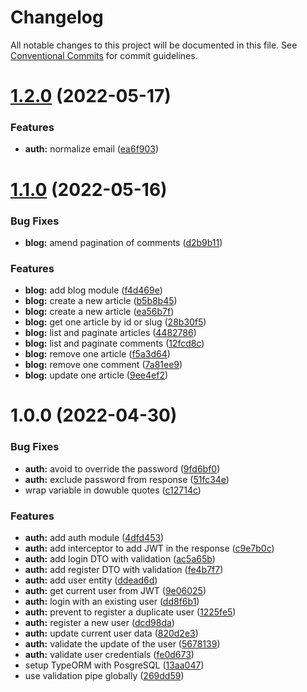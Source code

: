 # Changelog

All notable changes to this project will be documented in this file. See
[Conventional Commits](https://conventionalcommits.org) for commit guidelines.

# [1.2.0](https://github.com/leosuncin/nest-api-example/compare/v1.1.0...v1.2.0) (2022-05-17)

### Features

- **auth:** normalize email ([ea6f903](https://github.com/leosuncin/nest-api-example/commit/ea6f903ad9c26dbea813e0a4cfe5d0ebcf0782b9))

# [1.1.0](https://github.com/leosuncin/nest-api-example/compare/v1.0.0...v1.1.0) (2022-05-16)

### Bug Fixes

- **blog:** amend pagination of comments ([d2b9b11](https://github.com/leosuncin/nest-api-example/commit/d2b9b110b01fc9e226a6ac2311416c5fd3961c4e))

### Features

- **blog:** add blog module ([f4d469e](https://github.com/leosuncin/nest-api-example/commit/f4d469e174f9dd54de3c3b9106389248084a4399))
- **blog:** create a new article ([b5b8b45](https://github.com/leosuncin/nest-api-example/commit/b5b8b456e0520204082efd073065c751b0312e5f))
- **blog:** create a new article ([ea56b7f](https://github.com/leosuncin/nest-api-example/commit/ea56b7f56fcb741f403e498e18e02093a0a7108f))
- **blog:** get one article by id or slug ([28b30f5](https://github.com/leosuncin/nest-api-example/commit/28b30f55dd51f4a2b1f954e654a0e87ee0eee501))
- **blog:** list and paginate articles ([4482786](https://github.com/leosuncin/nest-api-example/commit/44827861b3c0ea870de5de666bd9560bf7e07ad9))
- **blog:** list and paginate comments ([12fcd8c](https://github.com/leosuncin/nest-api-example/commit/12fcd8c7c035f13e3e0d97652ba2df441ec845ad))
- **blog:** remove one article ([f5a3d64](https://github.com/leosuncin/nest-api-example/commit/f5a3d647276ed826c0fabdaad9bff816d1865cbe))
- **blog:** remove one comment ([7a81ee9](https://github.com/leosuncin/nest-api-example/commit/7a81ee9d8bfe471db59ca6e08b9937732ab72374))
- **blog:** update one article ([9ee4ef2](https://github.com/leosuncin/nest-api-example/commit/9ee4ef26108421c162efe2d6a3a1a6ded7b4d601))

# 1.0.0 (2022-04-30)

### Bug Fixes

- **auth:** avoid to override the password ([9fd6bf0](https://github.com/leosuncin/nest-api-example/commit/9fd6bf0eafcdc888cdfdf07557fbf6c6b35c989e))
- **auth:** exclude password from response ([51fc34e](https://github.com/leosuncin/nest-api-example/commit/51fc34ec63040f2d195acbe62bd2cf995634c3f8))
- wrap variable in dowuble quotes ([c12714c](https://github.com/leosuncin/nest-api-example/commit/c12714ca1a0aaf8a90024ddb9477d8659b6d2df3))

### Features

- **auth:** add auth module ([4dfd453](https://github.com/leosuncin/nest-api-example/commit/4dfd4539fcf9409bf239a5120f48c3c8ea88dc79))
- **auth:** add interceptor to add JWT in the response ([c9e7b0c](https://github.com/leosuncin/nest-api-example/commit/c9e7b0c66264bb2cf810bd22b736e6c979588e14))
- **auth:** add login DTO with validation ([ac5a65b](https://github.com/leosuncin/nest-api-example/commit/ac5a65b356ccae1c5757e848a5aed2af8c3fac44))
- **auth:** add register DTO with validation ([fe4b7f7](https://github.com/leosuncin/nest-api-example/commit/fe4b7f74c53b2a64cc4c8164a02530ece22dc6da))
- **auth:** add user entity ([ddead6d](https://github.com/leosuncin/nest-api-example/commit/ddead6d4e46725f19c1e52b088c8a076e157cfdd))
- **auth:** get current user from JWT ([9e06025](https://github.com/leosuncin/nest-api-example/commit/9e06025d5fa13706a08d114428a2aae451837b43))
- **auth:** login with an existing user ([dd8f6b1](https://github.com/leosuncin/nest-api-example/commit/dd8f6b1724e79de073dc863887d1b8bafcae85c4))
- **auth:** prevent to register a duplicate user ([1225fe5](https://github.com/leosuncin/nest-api-example/commit/1225fe5391b7ed4938ca7aa68a4019ffb01ddf14))
- **auth:** register a new user ([dcd98da](https://github.com/leosuncin/nest-api-example/commit/dcd98daad4118b965354f7620524f04bd3edb4bb))
- **auth:** update current user data ([820d2e3](https://github.com/leosuncin/nest-api-example/commit/820d2e35748c375ce9c4fc358d8fa8e039928de7))
- **auth:** validate the update of the user ([5678139](https://github.com/leosuncin/nest-api-example/commit/5678139b187f138f96b850a05d41dcb3f11450df))
- **auth:** validate user credentials ([fe0d673](https://github.com/leosuncin/nest-api-example/commit/fe0d67330c83eb7c84db9a86b7d26280d8f8070b))
- setup TypeORM with PosgreSQL ([13aa047](https://github.com/leosuncin/nest-api-example/commit/13aa047bb098571040709dccacf15e590528696b))
- use validation pipe globally ([269dd59](https://github.com/leosuncin/nest-api-example/commit/269dd59811a10914bdbb2de27c96f68e0e3bec75))
